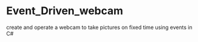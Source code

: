 # Event_Driven_webcam
create and operate a webcam to take pictures on fixed time using events in C#
